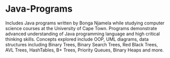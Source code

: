 # Java-Programs

Includes Java programs written by Bonga Njamela while studying computer science courses at the University of Cape Town.
Programs demonstrate advanced understanding of Java programming language and high critical thinking skills. Concepts explored
include OOP, UML diagrams, data structures including Binary Trees, Binary Search Trees, Red Black Trees, AVL Trees,
HashTables, B+ Trees, Priority Queues, Binary Heaps and more.
